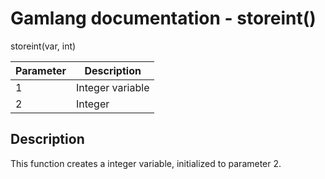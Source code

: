 # Gamlang documentation - storeint()

storeint(var, int)

| Parameter | Description |
| --------|--------|
| 1 | Integer variable |
| 2 | Integer |

## Description

This function creates a integer variable, initialized to parameter 2.
